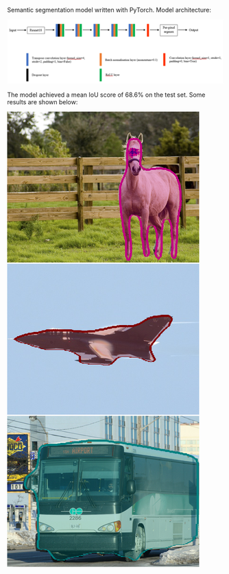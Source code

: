Semantic segmentation model written with PyTorch. Model architecture:

<img src="Results/Model.png"/>

The model achieved a mean IoU score of 68.6% on the test set. Some results are shown below:

<img src="Results/0120.png"/>
<img src="Results/0000.png"/>
<img src="Results/0018.png"/>